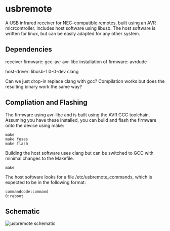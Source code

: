 usbremote
=========



A USB infrared receiver for NEC-compatible remotes, built using an AVR micrcontroller. Includes host software using libusb. The host software is written for linux, but can be easily adapted for any other system.

Dependencies
------------

receiver firmware: gcc-avr avr-libc
installation of firmware: avrdude

host-driver: libusb-1.0-0-dev clang

Can we just drop-in replace clang with gcc? Compilation works but does the resulting binary work the same way?


Compliation and Flashing
------------------------

The firmware using avr-libc and is built using the AVR GCC toolchain. Assuming you have these installed, you can build and flash the firmware onto the device using make:

    make 
    make fuses
    make flash

Building the host software uses clang but can be switched to GCC with minimal changes to the Makefile.

    make

The host software looks for a file /etc/usbremote_commands, which is expected to be in the following format:

    commandcode:command
    0:reboot


Schematic
---------

![usbremote schematic](http://nikharris.com/content/images/2015/08/usbremote-schematic.png)
